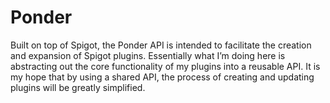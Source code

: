# Ponder
Built on top of Spigot, the Ponder API is intended to facilitate the creation and expansion of Spigot plugins. Essentially what I’m doing here is abstracting out the core functionality of my plugins into a reusable API. It is my hope that by using a shared API, the process of creating and updating plugins will be greatly simplified.
